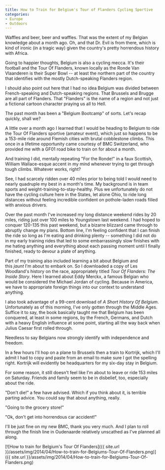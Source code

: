 ```yaml
---
title: How to Train for Belgium's Tour of Flanders Cycling Sportive
categories:
- Europe
- Outdoors
---
```


Waffles and beer, beer and waffles. That was the extent of my Belgian knowledge about a month ago. Oh, and that Dr. Evil is from there, which is kind of ironic (in a tragic way) given the country's pretty horrendous history with Africa.

Going to happier thoughts, Belgium is also a cycling mecca. It's their football and the Tour Of Flanders, known locally as the Ronde Van Vlaanderen is their Super Bowl -- at least the northern part of the country that identifies with the mostly Dutch-speaking Flanders region.<!-- more -->

I should also point out here that I had no idea Belgium was divided between French-speaking and Dutch-speaking regions. That Brussels and Brugge are all part of Flanders. That "Flanders" is the name of a region and not just a fictional cartoon character praying us all to Hell.

The past month has been a "Belgium Bootcamp" of sorts. Let's recap quickly, shall we?

A little over a month ago I learned that I would be heading to Belgium to ride the Tour Of Flanders sportive (amateur event), which just so happens to be a 153-mile ride around Flemish cities with brutal cobblestone climbs. This once in a lifetime opportunity came courtesy of BMC Switzerland, who provided me with a GF01 road bike to train on for about a month.

And training I did, mentally repeating "For the Ronde!" in a faux Scottish, William Wallace-esque accent in my mind whenever trying to get through tough climbs. Whatever works, right?

See, I had scarcely ridden over 40 miles prior to being told I would need to nearly quadruple my best in a month's time. My background is in team sports and weight-training-to-stay-healthy. Plus we unfortunately do not have the cycling culture here in the States, let alone Ohio, to ride long distances without feeling incredible confident on pothole-laden roads filled with anxious drivers.

Over the past month I've increased my long distance weekend rides by 20 miles, riding just over 100 miles to Youngstown last weekend. I had hoped to conquer 120-135 this past weekend, but a bizarre blizzard came through to abruptly change my plans. Bottom line, I'm feeling confident that I can finish the ride so long as I'm eating and drinking plenty -- something I did not do in my early training rides that led to some embarrassingly slow finishes with me hating anything and everything about each passing moment until I finally finished, ready to devour a plate of anything.

Part of my training also included learning a bit about Belgium and this _jaunt_ I'm about to embark on. So I downloaded a copy of Les Woodland's history on the race, appropriately titled _Tour Of Flanders: The Inside Story_. Here I learned about Eddy Merckx, a famous Belgian who would be considered the Michael Jordan of cycling. Because in America, we have to appropriate foreign things into our context to understand anything.

I also took advantage of a 99-cent download of _A Short History Of Belgium_. Unfortunately as of this morning, I've only gotten through the Middle Ages. Suffice it to say, the book basically taught me that Belgium has been conquered, at least in some regions, by the French, Germans, and Dutch with a heavy English influence at some point, starting all the way back when Julius Caesar first rolled through.

Needless to say Belgians now strongly identify with independence and freedom.

In a few hours I'll hop on a plane to Brussels then a train to Kortrijk, which I'll admit I had to copy and paste from an email to make sure I got the spelling right. Kortrijk will evidently be headquarters for my six-day stay in Belgium.

For some reason, it still doesn't feel like I'm about to leave or ride 153 miles on Saturday. Friends and family seem to be in disbelief, too, especially about the ride.

"Don't die!" a few have advised. Which if you think about it, is terrible parting advice. You could say that about anything, really.

"Going to the grocery store!"

"Ok, don't get into horrendous car accident!"

I'll be just fine on my new BMC, thank you very much. And I plan to roll through the finish line in Oudenaarde relatively unscathed as I've planned all along.

[![How to train for Belgium's Tour Of Flanders]({{ site.url }}/assets/img/2014/04/How-to-train-for-Belgiums-Tour-Of-Flanders.png)]({{ site.url }}/assets/img/2014/04/How-to-train-for-Belgiums-Tour-Of-Flanders.png)
